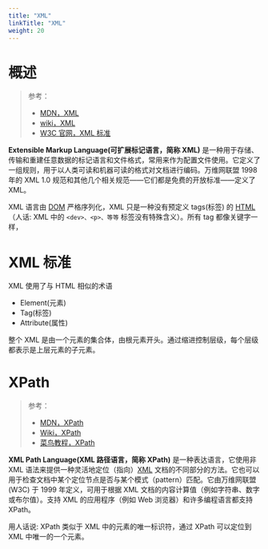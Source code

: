 ```yaml
---
title: "XML"
linkTitle: "XML"
weight: 20
---
```


# 概述

> 参考：
>
> - [MDN，XML](https://developer.mozilla.org/en-US/docs/Web/XML)
> - [wiki，XML](https://en.wikipedia.org/wiki/XML)
> - [W3C 官网，XML 标准](https://www.w3.org/TR/xml/)

**Extensible Markup Language(可扩展标记语言，简称 XML)** 是一种用于存储、传输和重建任意数据的标记语言和文件格式，常用来作为配置文件使用。它定义了一组规则，用于以人类可读和机器可读的格式对文档进行编码。万维网联盟 1998 年的 XML 1.0 规范和其他几个相关规范——它们都是免费的开放标准——定义了 XML。

XML 语言由 [DOM](/docs/Web/WebAPIs/DOM.md) 严格序列化，XML 只是一种没有预定义 tags(标签) 的 [HTML](/docs/2.编程/标记语言/HTML.md)（人话: XML 中的 `<dev>、<p>、等等` 标签没有特殊含义）。所有 tag 都像关键字一样，

# XML 标准

XML 使用了与 HTML 相似的术语

- Element(元素)
- Tag(标签)
- Attribute(属性)

整个 XML 是由一个元素的集合体，由根元素开头。通过缩进控制层级，每个层级都表示是上层元素的子元素。

# XPath

> 参考：
>
> - [MDN，XPath](https://developer.mozilla.org/zh-CN/docs/Web/XPath)
> - [Wiki，XPath](https://en.wikipedia.org/wiki/XPath)
> - [菜鸟教程，XPath](https://www.runoob.com/xpath/xpath-tutorial.html)

**XML Path Language(XML 路径语言，简称 XPath)** 是一种表达语言，它使用非 XML 语法来提供一种灵活地定位（指向）[XML](https://developer.mozilla.org/zh-CN/docs/Web/XML) 文档的不同部分的方法。它也可以用于检查文档中某个定位节点是否与某个模式（pattern）匹配。它由万维网联盟 (W3C) 于 1999 年定义，可用于根据 XML 文档的内容计算值（例如字符串、数字或布尔值）。支持 XML 的应用程序（例如 Web 浏览器）和许多编程语言都支持 XPath。

用人话说: XPath 类似于 XML 中的元素的唯一标识符，通过 XPath 可以定位到 XML 中唯一的一个元素。
